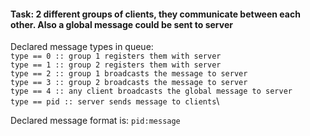 #### Task: 2 different groups of clients, they communicate between each other. Also a global message could be sent to server



Declared message types in queue:\
`type == 0 :: group 1 registers them with server`\
`type == 1 :: group 2 registers them with server`\
`type == 2 :: group 1 broadcasts the message to server`\
`type == 3 :: group 2 broadcasts the message to server`\
`type == 4 :: any client broadcasts the global message to server`\
`type == pid :: server sends message to clients`\


Declared message format is: `pid:message`